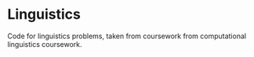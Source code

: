 # Linguistics

Code for linguistics problems, taken from coursework from computational linguistics coursework.
